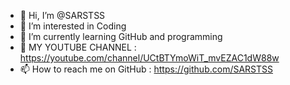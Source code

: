 - 👋 Hi, I’m @SARSTSS
- 👀 I’m interested in Coding
- 🌱 I’m currently learning GitHub and programming
- 💞️ MY YOUTUBE CHANNEL : https://youtube.com/channel/UCtBTYmoWiT_mvEZAC1dW88w
- 📫 How to reach me on GitHub : https://github.com/SARSTSS

